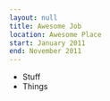 ```yaml
---
layout: null
title: Awesome Job
location: Awesome Place
start: January 2011
end: November 2011
---
```

* Stuff
* Things

